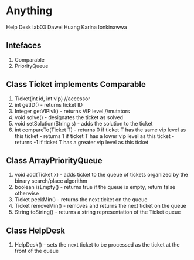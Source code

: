 # Anything
Help Desk lab03 Dawei Huang Karina Ionkinawwa
## Intefaces
1. Comparable
2. PriorityQueue

## Class Ticket implements Comparable<t>
1. Ticket(int id, int vip)
//accessor
2. int getID() - returns ticket ID
3. Integer getVIPlvl() - returns VIP level
//mutators
4. void solve() - designates the ticket as solved
5. void setSolution(String s) - adds the solution to the ticket
6. int compareTo(Ticket T) - returns 0 if ticket T has the same vip level as this ticket
                           - returns 1 if ticket T has a lower vip level as this ticket
                           - returns -1 if ticket T has a greater vip level as this ticket

## Class ArrayPriorityQueue
1. void add(Ticket x) - adds ticket to the queue of tickets organized by the binary search/place algorithm
2. boolean isEmpty() - returns true if the queue is empty, return false otherwise
3. Ticket peekMin() - returns the next ticket on the queue
4. Ticket removeMin() - removes and returns the next ticket on the queue
5. String toString() -  returns a string representation of the Ticket queue

## Class HelpDesk
1. HelpDesk() - sets the next ticket to be processed as the ticket at the front of the queue
